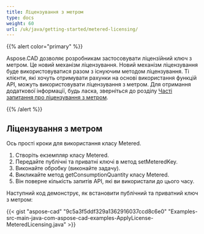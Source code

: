 ```yaml
---
title: Ліцензування з метром
type: docs
weight: 60
url: /uk/java/getting-started/metered-licensing/
---
```


{{% alert color="primary" %}} 

Aspose.CAD дозволяє розробникам застосовувати ліцензійний ключ з метром. Це новий механізм ліцензування. Новий механізм ліцензування буде використовуватися разом з існуючим методом ліцензування. Ті клієнти, які хочуть отримувати рахунки на основі використання функцій API, можуть використовувати ліцензування з метром. Для отримання додаткової інформації, будь ласка, зверніться до розділу [Часті запитання про ліцензування з метром](https://purchase.aspose.com/faqs/licensing/metered).

{{% /alert %}} 
## **Ліцензування з метром**
Ось прості кроки для використання класу Metered.

1. Створіть екземпляр класу Metered.
1. Передайте публічні та приватні ключі в метод setMeteredKey.
1. Виконайте обробку (виконайте задачу).
1. Викликайте метод getConsumptionQuantity класу Metered.
1. Він поверне кількість запитів API, які ви використали до цього часу.

Наступний код демонструє, як встановити публічний та приватний ключ з метром:

{{< gist "aspose-cad" "9c5a3f5ddf329a1362916037ccd8c6e0" "Examples-src-main-java-com-aspose-cad-examples-ApplyLicense-MeteredLicensing.java" >}}
